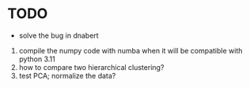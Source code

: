  # TODO
 
* solve the bug in dnabert

 1) compile the numpy code with numba when it will be compatible with python 3.11
 2) how to compare two hierarchical clustering?
 3) test PCA; normalize the data?
